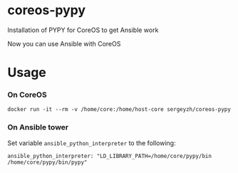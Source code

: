 coreos-pypy
===========

Installation of PYPY for CoreOS to get Ansible work

Now you can use Ansible with CoreOS

# Usage

### On CoreOS
```
docker run -it --rm -v /home/core:/home/host-core sergeyzh/coreos-pypy
```

### On Ansible tower

Set variable `ansible_python_interpreter` to the following:
```
ansible_python_interpreter: "LD_LIBRARY_PATH=/home/core/pypy/bin /home/core/pypy/bin/pypy"
```
